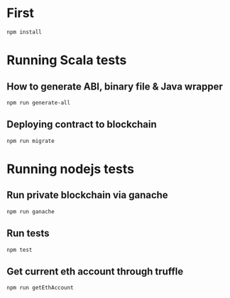 # First
`npm install`

# Running Scala tests

## How to generate ABI, binary file & Java wrapper
`npm run generate-all`

## Deploying contract to blockchain
`npm run migrate`

# Running nodejs tests
## Run private blockchain via ganache
`npm run ganache`

## Run tests
`npm test`

## Get current eth account through truffle
`npm run getEthAccount`